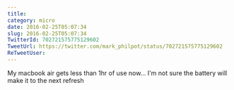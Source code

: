 ```yaml
---
title: 
category: micro
date: 2016-02-25T05:07:34
slug: 2016-02-25T05:07:34
TwitterId: 702721575775129602
TweetUrl: https://twitter.com/mark_philpot/status/702721575775129602
ReTweetUser: 
---
```


My macbook air gets less than 1hr of use now... I'm not sure the battery will make it to the next refresh
